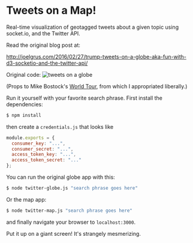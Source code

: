 # Tweets on a Map!

Real-time visualization of geotagged tweets about a given topic using socket.io, and the Twitter API.

Read the original blog post at:

http://joelgrus.com/2016/02/27/trump-tweets-on-a-globe-aka-fun-with-d3-socketio-and-the-twitter-api/

Original code:
![tweets on a globe](https://raw.githubusercontent.com/joelgrus/twitter-globe/master/globe.gif)

(Props to Mike Bostock's <a href = "http://bl.ocks.org/mbostock/4183330">World Tour</a>,
 from which I appropriated liberally.)

Run it yourself with your favorite search phrase. First install the dependencies:

```bash
$ npm install
```

then create a `credentials.js` that looks like

```js
module.exports = {
  consumer_key: "...",
  consumer_secret: "...",
  access_token_key: "...",
  access_token_secret: "..."
};
```

You can run the original globe app with this:

```bash
$ node twitter-globe.js "search phrase goes here"
```

Or the map app:

```bash
$ node twitter-map.js "search phrase goes here"
```


and finally navigate your browser to `localhost:3000`.

Put it up on a giant screen! It's strangely mesmerizing.
